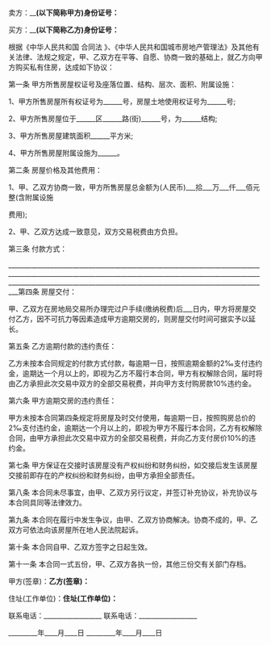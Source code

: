 
 





卖方：________(以下简称甲方)身份证号：______




买方：________(以下简称乙方)身份证号：______




根据《中华人民共和国
合同法
》、《中华人民共和国城市房地产管理法》及其他有关法律、法规之规定，甲、乙双方在平等、自愿、协商一致的基础上，就乙方向甲方购买私有住房，达成如下协议：




第一条 甲方所售房屋权证号及座落位置、结构、层次、面积、附属设施：




1、甲方所售房屋所有权证号为______号，房屋土地使用权证号为______号;




2、甲方所售房屋位于______区______路(街)______号，为______结构;




3、甲方所售房屋建筑面积______平方米;




4、甲方所售房屋附属设施为______。




第二条 房屋价格及其他费用：




1、甲、乙双方协商一致，甲方所售房屋总金额为(人民币)___拾___万___仟___佰元整(含附属设施




费用);




2、甲、乙双方达成一致意见，双方交易税费由方负担。




第三条 付款方式：




_____________________________________________________________________________________________________________________________________________________________________________________________________________________________________________第四条 房屋交付：




甲、乙双方在房地局交易所办理完过户手续(缴纳税费)后___日内，甲方将房屋交付乙方，因不可抗力等因素造成甲方逾期交房的，则房屋交付时间可据实予以延长。




第五条 乙方逾期付款的违约责任：




乙方未按本合同规定的付款方式付款，每逾期一日，按照逾期金额的2‰支付违约金，逾期达一个月以上的，即视为乙方不履行本合同，甲方有权解除合同，届时将由乙方承担此次交易中双方的全部交易税费，并向甲方支付购房款10%违约金。




第六条 甲方逾期交房的违约责任：




甲方未按本合同第四条规定将房屋及时交付使用，每逾期一日，按照购房总价的2‰支付违约金，逾期达一个月以上的，即视为甲方不履行本合同，乙方有权解除合同，由甲方承担此次交易中双方的全部交易税费，并向乙方支付房价10%的违约金。




第七条 甲方保证在交接时该房屋没有产权纠纷和财务纠纷，如交接后发生该房屋交接前即存在的产权纠纷和财务纠纷，由甲方承担全部责任。




第八条 本合同未尽事宜，由甲、乙双方另行议定，并签订补充协议，补充协议与本合同具同等法律效力。




第九条 本合同在履行中发生争议，由甲、乙双方协商解决。协商不成的，甲、乙双方可依法向该房屋所在地人民法院起诉。




第十条 本合同自甲、乙双方签字之日起生效。




第十一条 本合同一式五份，甲、乙双方各执一份，其他三份交有关部门存档。




甲方(签章)：__________________乙方(签章)：__________________




住址(工作单位)：______________住址(工作单位)：______________




联系电话：__________________  联系电话：__________________




_________年____月____日       _________年____月____日

 


 

 
 
 
 
 
  


  
 

  


  


  
 
 
 
 

